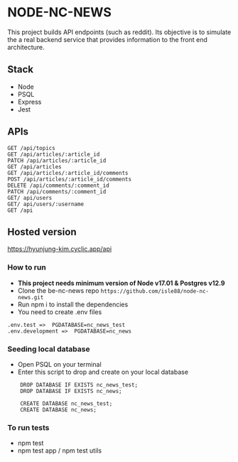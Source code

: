 # NODE-NC-NEWS

This project builds API endpoints (such as reddit). Its objective is to simulate the a real backend service that provides information to the front end architecture.


## Stack

- Node 
- PSQL
- Express
- Jest

## APIs
```
GET /api/topics
GET /api/articles/:article_id
PATCH /api/articles/:article_id
GET /api/articles
GET /api/articles/:article_id/comments
POST /api/articles/:article_id/comments
DELETE /api/comments/:comment_id
PATCH /api/comments/:comment_id
GET/ api/users
GET/ api/users/:username
GET /api
```

## Hosted version

https://hyunjung-kim.cyclic.app/api


### How to run

- **This project needs minimum version of Node v17.01 & Postgres v12.9**
- Clone the be-nc-news repo `https://github.com/isle88/node-nc-news.git`
- Run npm i to install the dependencies
- You need to create .env files
```
.env.test =>  PGDATABASE=nc_news_test
.env.development =>  PGDATABASE=nc_news
```


### Seeding local database

- Open PSQL on your terminal
- Enter this script to drop and create on your local database
```
    DROP DATABASE IF EXISTS nc_news_test;
    DROP DATABASE IF EXISTS nc_news;

    CREATE DATABASE nc_news_test;
    CREATE DATABASE nc_news;
```


### To run tests

- npm test
- npm test app / npm test utils
